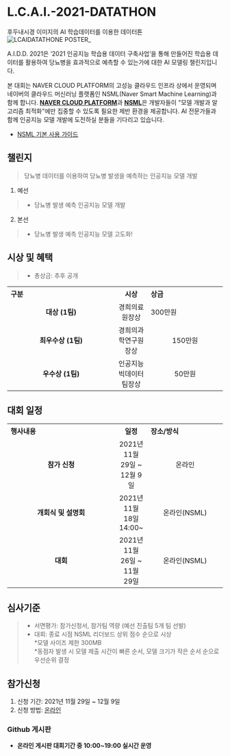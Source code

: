 # L.C.A.I.-2021-DATATHON
후두내시경 이미지의 AI 학습데이터를 이용한 데이터톤 
![LCAIDATATHONE POSTER_](https://user-images.githubusercontent.com/92664643/143522255-06658d23-eba6-4133-b125-6597afd5a9ba.png)

A.I.D.D. 2021은 ‘2021 인공지능 학습용 데이터 구축사업’을 통해 만들어진 학습용 데이터를 활용하여 당뇨병을 효과적으로 예측할 수 있는가에 대한 AI 모델링 챌린지입니다.

본 대회는 NAVER CLOUD PLATFORM의 고성능 클라우드 인프라 상에서 운영되며 네이버의 클라우드 머신러닝 플랫폼인 NSML(Naver Smart Machine Learning)과 함께 합니다. <strong>[NAVER CLOUD PLATFORM](https://www.ncloud.com/)</strong>과 <strong>[NSML](https://ai.nsml.navercorp.com/intro)</strong>은 개발자들이 "모델 개발과 알고리즘 최적화"에만 집중할 수 있도록 필요한 제반 환경을 제공합니다. 
AI 전문가들과 함께 인공지능 모델 개발에 도전하실 분들을 기다리고 있습니다.

- [NSML 기본 사용 가이드](https://n-clair.github.io/ai-docs/_build/html/ko_KR/index.html)


## 챌린지
> 당뇨병 데이터를 이용하여 당뇨병 발생을 예측하는 인공지능 모델 개발 <br>
1. 예선 <br>
> -  당뇨병 발생 예측 인공지능 모델 개발 <br>
2. 본선 <br>
> -  당뇨병 발생 예측 인공지능 모델 고도화!<br></pre>



## 시상 및 혜택
>- 총상금: 추후 공개  <br>
<table class="tbl_prize">
  <tr>
    <th style="text-align:left;width:50%">구분</th>
    <th style="text-align:center;width:15%">시상</th>
        <th style="text-align:left;width:35%">상금</th>
  </tr>
  <tr>
    <td align=center>
      <strong> 대상 (1팀) </strong><br>
    </td>
    <td align=center> 경희의료원장상 </td>
    <td>  300만원 </td>
  </tr>
    <tr>
    <td align=center>
      <strong> 최우수상 (1팀)</strong><br>
    </td>
    <td align=center> 경희의과학연구원장상 </td>
        <td align=center> 150만원 </td>
   </tr>
      <tr>
    <td align=center>
      <strong> 우수상 (1팀)</strong><br>
    </td>
    <td align=center>인공지능빅데이터팀장상</td>
        <td align=center>  50만원 </td>
   </tr>
</table>

## 대회 일정
<table class="tbl_schedule">
  <tr>
    <th style="text-align:left;width:50%">행사내용</th>
    <th style="text-align:center;width:15%">일정</th>
        <th style="text-align:left;width:35%">장소/방식</th>
  </tr>
  <tr>
    <td align=center>
      <strong>참가 신청</strong><br>
    </td>
    <td align=center> 2021년 11월 29일 ~ 12월 9일</td>
    <td align=center> 온라인
 </td>
  </tr>
    <tr>
    <td align=center>
            <strong>개회식 및 설명회</strong><br>
    </td>
    <td align=center> 2021년 11월 18일 14:00~ </td>
    <td align=center> 온라인(NSML) </td>
  </tr>
    <tr>
    <td align=center>      
             <strong>대회</strong><br>
    </td>
    <td align=center> 2021년 11월 26일 ~ 11월 29일</td>
    <td align=center> 온라인(NSML) </td>
  </tr>
  </table>

## 심사기준
>- 서면평가: 참가신청서, 참가팀 역량 (예선 진출팀 5개 팀 선발)
>- 대회: 종료 시점 NSML 리더보드 상위 점수 순으로 시상 <br>
>*모델 사이즈 제한 300MB <br>
>*동점자 발생 시 모델 제출 시간이 빠른 순서, 모델 크기가 작은 순서 순으로 우선순위 결정 <br>
  
## 참가신청
1. 신청 기간: 2021년 11월 29일 ~ 12월 9일 <br>
2. 신청 방법: [온라인](www.lcaidatathon.com)

### Github 게시판
* **온라인 게시판 대회기간 중 10:00~19:00 실시간 운영**
